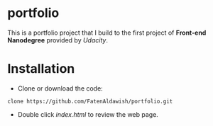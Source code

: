 # portfolio
This is a portfolio project that I build to the first project of **Front-end Nanodegree** provided by _Udacity_.

# Installation
* Clone or download the code:
```
clone https://github.com/FatenAldawish/portfolio.git
```

* Double click _index.html_ to review the web page.
